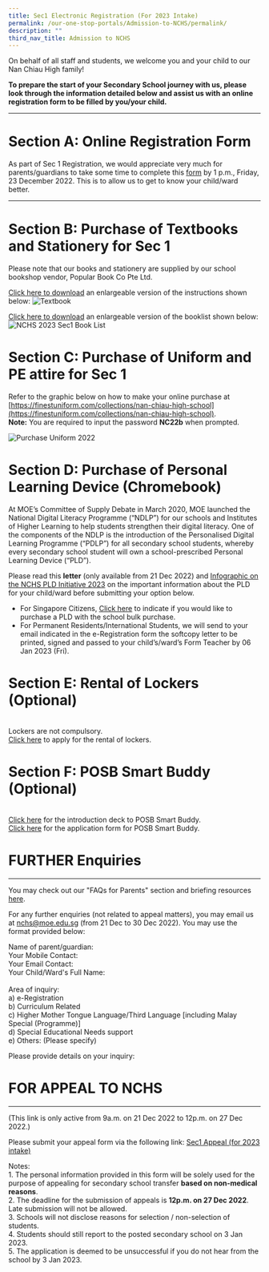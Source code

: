 ```yaml
---
title: Sec1 Electronic Registration (For 2023 Intake)
permalink: /our-one-stop-portals/Admission-to-NCHS/permalink/
description: ""
third_nav_title: Admission to NCHS
---
```

On behalf of all staff and students, we welcome you and your child to our Nan Chiau High family! 

**To prepare the start of your Secondary School journey with us, please look through the information detailed below and assist us with an online registration form to be filled by you/your child.**

_________________________________________________________________
# **Section A: Online Registration Form**
 
As part of Sec 1 Registration, we would appreciate very much for parents/guardians to take some time to complete this [form](https://forms.gle/V2Tf26oNuEBXo9Qr8) by 1 p.m., Friday, 23 December 2022. This is to allow us to get to know your child/ward better.

_________________________________________________________________

# **Section B: Purchase of Textbooks and Stationery for Sec 1**  
Please note that our books and stationery are supplied by our school bookshop vendor, Popular Book Co Pte Ltd.

[Click here to download](/files/3%20a%20Copy%20of%20NCH%20Instruction%20Sheet%20Sec%201%20Final.pdf) an enlargeable version of the instructions shown below:
![Textbook](/images/Instruction%20Sheet%20Sec%201%20Purchase%20Textbooks%20and%20Stationery%20Final.png)

[Click here to download](/files/2023%20Sec%201%20Booklist%20Only.pdf) an enlargeable version of the booklist shown below:
![NCHS 2023 Sec1 Book List](/images/NCHS%202023%20Sec1%20Book%20List_Page_1.png)
  





# **Section C: Purchase of Uniform and PE attire for Sec 1**
Refer to the graphic below on how to make your online purchase at [https://finestuniform.com/collections/nan-chiau-high-school](https://finestuniform.com/collections/nan-chiau-high-school).
<br>**Note:** You are required to input the password **NC22b** when prompted.

![Purchase Uniform 2022](/images/NC%20Online%20instructions%202022%20-%20Purchase%20Uniform.png)

# **Section D: Purchase of Personal Learning Device (Chromebook)**
At MOE’s Committee of Supply Debate in March 2020, MOE launched the National Digital Literacy Programme (“NDLP”) for our schools and Institutes of Higher Learning to help students strengthen their digital literacy. One of the components of the NDLP is the introduction of the Personalised Digital Learning Programme (“PDLP”) for all secondary school students, whereby every secondary school student will own a school-prescribed Personal Learning Device (“PLD”). 

Please read this **letter** (only available from 21 Dec 2022) and [Infographic on the NCHS PLD Initiative 2023](/files/Infographic%20on%20the%20PLD%20Initiative_2023%20-%20NCHS%20(Website).pdf) on the important information about the PLD for your child/ward before submitting your option below.

 
* For Singapore Citizens, [Click here](https://go.gov.sg/pdlpadmin) to indicate if you would like to purchase a PLD with the school bulk purchase.
* For Permanent Residents/International Students, we will send to your email indicated in the e-Registration form the softcopy letter to be printed, signed and passed to your child’s/ward’s Form Teacher by 06 Jan 2023 (Fri).

# **Section E: Rental of Lockers (Optional)**
<br>Lockers are not compulsory. 
<br>[Click here](https://docs.google.com/forms/d/e/1FAIpQLScQSBOtCXphFMbTBaz5jHnFkSgjSeklzHA2yR-cMLQ_-8RNjQ/closedform) to apply for the rental of lockers.

# **Section F: POSB Smart Buddy (Optional)**
<br>[Click here](/files/POSB%20Smart%20Buddy_Intro%20Deck%20for%20Parents.pdf) for the introduction deck to POSB Smart Buddy.
<br>[Click here](/files/Smart%20Buddy%20Registration%20Letter%20(Secondary-Online).pdf) for the application form for POSB Smart Buddy.


# FURTHER Enquiries
----------------------------------

You may check out our "FAQs for Parents" section and briefing resources [here](https://sites.google.com/moe.edu.sg/sec1-admissions-faqs/faqs-for-parents).



For any further enquiries (not related to appeal matters), you may email us at [nchs@moe.edu.sg](mailto:nchs@moe.edu.sg) (from 21 Dec to 30 Dec 2022). You may use the format provided below:

  

Name of parent/guardian:<br>
Your Mobile Contact:<br>
Your Email Contact:<br>
Your Child/Ward's Full Name:<br>  
Area of inquiry:<br>
a) e-Registration<br>
b) Curriculum Related<br>
c) Higher Mother Tongue Language/Third Language \[including Malay Special (Programme)\]<br>
d) Special Educational Needs support<br>
e) Others: (Please specify)

Please provide details on your inquiry:


# FOR APPEAL TO NCHS
------------------
(This link is only active from 9a.m. on 21 Dec 2022 to 12p.m. on 27 Dec 2022.)

  

Please submit your appeal form via the following link: [Sec1 Appeal (for 2023 intake)](https://form.gov.sg/637b469241fdcf00125d8cd7)

  
Notes: <br>1.  The personal information provided in this form will be solely used for the purpose of appealing for secondary school transfer **based on non-medical reasons**.    
<br>2.  The deadline for the submission of appeals is **12p.m. on 27 Dec 2022**.  Late submission will not be allowed. 
 <br>3.  Schools will not disclose reasons for selection / non-selection of students.  
 <br>4.  Students should still report to the posted secondary school on 3 Jan 2023. 
 <br>5.  The application is deemed to be unsuccessful if you do not hear from the school by 3 Jan 2023.